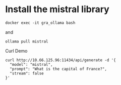 # Install the mistral library

```docker exec -it gra_ollama bash```

and

```ollama pull mistral```


Curl Demo

```aiignore
curl http://10.66.125.96:11434/api/generate -d '{
  "model": "mistral",
  "prompt": "What is the capital of France?",
  "stream": false
}'
```
